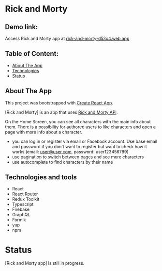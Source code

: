 # Rick and Morty

## Demo link:
Access Rick and Morty app at [rick-and-morty-d53c4.web.app](https://rick-and-morty-d53c4.web.app/)

## Table of Content:
- [About The App](#about-the-app)
- [Technologies](#technologies-and-tools)
- [Status](#status)

## About The App

This project was bootstrapped with [Create React App](https://github.com/facebook/create-react-app).

[Rick and Morty] is an app that uses [Rick and Morty API](https://rickandmortyapi.com/). 

On the Home Screen, you can see all characters with the main info about them. There is a possibility for authored users to like characters and open a page with more info about a character.

- you can log in or register via email or Facebook account. Use base email and password if you don't want to register but want to check how it works (email: user@user.com, password: user123456789) 
- use pagination to switch between pages and see more characters
- use autocomplete to find characters by their name

## Technologies and tools

- React
- React Router
- Redux Toolkit
- Typescript
- Firebase
- GraphQL
- Formik
- yup
- npm

# Status
[Rick and Morty app] is still in progress.





